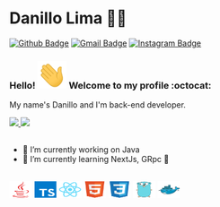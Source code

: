 # Danillo Lima :man_technologist:

[![Github Badge](https://img.shields.io/badge/-Github-000?style=flat-square&logo=Github&logoColor=white&link=https://github.com/lucasgdb)](https://github.com/limadanillo)
[![Gmail Badge](https://img.shields.io/badge/-Gmail-c14438?style=flat-square&logo=Gmail&logoColor=white&link=mailto:rebeccamanzi@gmail.com)](mailto:danillo.oliveira06@gmail.com)
[![Instagram Badge](https://img.shields.io/badge/-Instagram-C13584?style=flat-square&labelColor=C13584&logo=instagram&logoColor=white&link=https://www.instagram.com/codepwr/)](https://www.instagram.com/danillobiscuit)

### Hello! <img style="margin: 0 auto" src="https://github.com/ABSphreak/ABSphreak/blob/master/gifs/Hi.gif" height="50"> Welcome to my profile :octocat:

My name's Danillo and I'm back-end developer.


<div>
  <a href="https://github.com/limadanillo">
    <img height="180em" src="https://github-readme-stats.vercel.app/api?username=limadanillo&show_icons=true&theme=dracula&include_all_commits=true&count_private=true"/>
    <img height="180em" src="https://github-readme-stats.vercel.app/api/top-langs/?username=limadanillo&layout=compact&langs_count=16&theme=dracula"/>
  </a>
<div>

##
  
- 🔭 I’m currently working on Java
- 🌱 I’m currently learning NextJs, GRpc 💙 


<div style="display: inline_block"><br>
  <img align="center" alt="Danillo-Java" height="30" width="40" src="https://raw.githubusercontent.com/devicons/devicon/master/icons/java/java-plain.svg">
  <img align="center" alt="Danillo-Ts" height="30" width="40" src="https://raw.githubusercontent.com/devicons/devicon/master/icons/typescript/typescript-plain.svg">
  <img align="center" alt="Danillo-React" height="30" width="40" src="https://raw.githubusercontent.com/devicons/devicon/master/icons/react/react-original.svg">
  <img align="center" alt="Danillo-HTML" height="30" width="40" src="https://raw.githubusercontent.com/devicons/devicon/master/icons/html5/html5-original.svg">
  <img align="center" alt="Danillo-CSS" height="30" width="40" src="https://raw.githubusercontent.com/devicons/devicon/master/icons/css3/css3-original.svg">
  <img align="center" alt="Danillo-GoLang" height="30" width="40" src="https://raw.githubusercontent.com/devicons/devicon/master/icons/go/go-original.svg">
  <img align="center" alt="Danillo-Docker" height="30" width="40" src="https://raw.githubusercontent.com/devicons/devicon/master/icons/docker/docker-original.svg">
</div>
  
  ##

